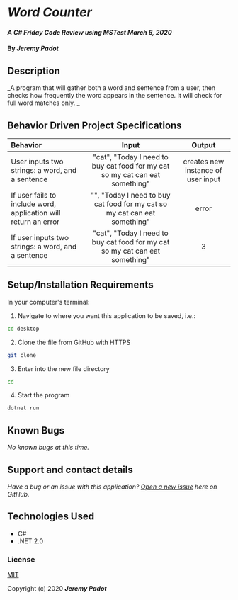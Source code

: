# _Word Counter_

#### _A C# Friday Code Review using MSTest March 6, 2020_

#### By _**Jeremy Padot**_


## Description

_A program that will gather both a word and sentence from a user, then checks how frequently the word appears in the sentence. It will check for full word matches only. _



## Behavior Driven Project Specifications

| Behavior | Input | Output |
|:---|:---:|:---:|
| User inputs two strings: a word, and a sentence| "cat", "Today I need to buy cat food for my cat so my cat can eat something" | creates new instance of user input |
| If user fails to include word, application will return an error | "", "Today I need to buy cat food for my cat so my cat can eat something"| error |
| If user inputs two strings: a word, and a sentence| "cat", "Today I need to buy cat food for my cat so my cat can eat something" | 3 |

## Setup/Installation Requirements

In your computer's terminal:

1. Navigate to where you want this application to be saved, i.e.:
```sh
cd desktop
```
2. Clone the file from GitHub with HTTPS
```sh
git clone 
```
3.  Enter into the new file directory
```sh
cd 
```
4.  Start the program
```sh
dotnet run
```

## Known Bugs

_No known bugs at this time._

## Support and contact details

_Have a bug or an issue with this application? [Open a new issue]() here on GitHub._

## Technologies Used

* C#
* .NET 2.0

### License

[MIT](https://choosealicense.com/licenses/mit/)

Copyright (c) 2020 **_Jeremy Padot_**